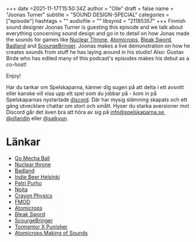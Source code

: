 +++
date =2021-11-17T15:50:34Z
author = "Olle"
draft = false
name = "Joonas Turner"
subtitle = "SOUND DESIGN-SPECIAL"
categories = ["episode"]
hashtags = ""
audiofile = ""
libsynid = "21185357"
+++
Finnish sound designer Joonas Turner is guesting this episode and we talk about everything concerning sound design and go in to detail on how Jonas made the sounds for games like [Nuclear Throne](https://www.youtube.com/watch?v=7LSs1bj41P4&ab_channel=Vlambeer), [Atomicrops](https://www.youtube.com/watch?v=bejbt8FHGFs&ab_channel=RawFury), [Bleak Sword](), [Badland](https://www.youtube.com/watch?v=7nkxyKo09Qs&ab_channel=FrogmindGames) and [ScourgeBringer](https://www.youtube.com/watch?v=cJMPg7wpOBg&ab_channel=IGN). Joonas makes a live demonstration on how he creates sounds from stuff he has laying around in his studio! Also: Gustav Birde who has edited many of this podcast's episodes makes his debut as a co-host! 

Enjoy!


Har du tankar om Spelskaparna, känner dig sugen på att delta i ett avsnitt eller kanske vill visa upp ett spel som du jobbar på - kom in på Spelskaparnas nystartade [discord](https://discord.gg/hBHEXss). Där har mysig stämning skapats och ett gäng utvecklare chattar om stort och smått. Hyser du starka aversioner mot Discord går det även bra att höra av sig på info@spelskaparna.se, [@ollandin](https://twitter.com/ollelandin) eller [@saikyun](https://twitter.com/Saikyun).

# Länkar
* [Go Mecha Ball](https://twitter.com/jakob_wahlberg)
* [Nuclear throne](https://www.youtube.com/watch?v=7LSs1bj41P4&ab_channel=Vlambeer)
* [Badland](https://www.youtube.com/watch?v=7nkxyKo09Qs&ab_channel=FrogmindGames)
* [Indie Beer Helsinki](https://m.facebook.com/groups/279560442074423?view=info&sfd=1)
* [Petri Purho](https://en.wikipedia.org/wiki/Petri_Purho)
* [Noita](https://www.youtube.com/watch?v=0cDkmQ0F0Jw&ab_channel=NollaGames)
* [Crayon Physics](https://www.youtube.com/watch?v=avkacGQKWec&ab_channel=kloonigames)
* [FMOD](https://www.fmod.com/)
* [Atomicrops](https://www.youtube.com/watch?v=bejbt8FHGFs&ab_channel=RawFury)
* [Bleak Sword](https://www.youtube.com/watch?v=zvdoFhBdg2g&ab_channel=GameClipsAndTips)
* [ScourgeBringer](https://www.youtube.com/watch?v=cJMPg7wpOBg&ab_channel=IGN)
* [Tormentor X Punisher](https://store.steampowered.com/app/500670/TormentorPunisher/)
* [Atomicrops Making of Sounds](https://www.youtube.com/watch?v=RF5mCuEENTk&ab_channel=JoonasTurner)
